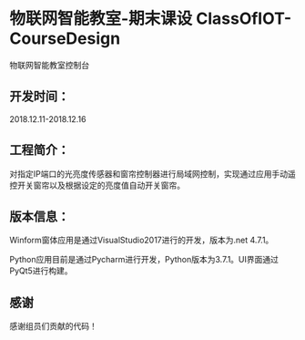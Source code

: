 # 物联网智能教室-期末课设 ClassOfIOT-CourseDesign
物联网智能教室控制台

## 开发时间：
2018.12.11-2018.12.16
## 工程简介：
对指定IP端口的光亮度传感器和窗帘控制器进行局域网控制，实现通过应用手动遥控开关窗帘以及根据设定的亮度值自动开关窗帘。

## 版本信息：
Winform窗体应用是通过VisualStudio2017进行的开发，版本为.net 4.7.1。

Python应用目前是通过Pycharm进行开发，Python版本为3.7.1。UI界面通过PyQt5进行构建。

## 感谢
感谢组员们贡献的代码！
